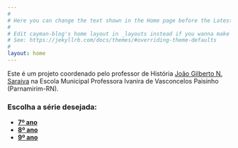 ```yaml
---
#
# Here you can change the text shown in the Home page before the Latest Posts section.
#
# Edit cayman-blog's home layout in _layouts instead if you wanna make some changes
# See: https://jekyllrb.com/docs/themes/#overriding-theme-defaults
#
layout: home
---
```


Este é um projeto coordenado pelo professor de História [João Gilberto N. Saraiva](https://0jonjo.github.io/0jonjo/) na Escola Municipal Professora Ivanira de Vasconcelos Paisinho (Parnamirim-RN).

### Escolha a série desejada: 

- **[7º ano](https://0jonjo.github.io/arcada/tag/7ano)**
- **[8º ano](https://0jonjo.github.io/arcada/tag/8ano)**
- **[9º ano](https://0jonjo.github.io/arcada/tag/9ano)**
